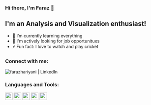 ### Hi there, I'm Faraz 👋

## I'm an Analysis and Visualization enthusiast!

- 🌱 I’m currently learning everything
- 👯 I'm actively looking for job opportunitues
- ⚡ Fun fact: I love to watch and play cricket 


### Connect with me:

[<img align="left" alt="farazhariyani | LinkedIn" src="https://img.shields.io/badge/linkedin-%230077B5.svg?&style=for-the-badge&logo=linkedin&logoColor=white" />][linkedin]

<br />

### Languages and Tools:
<img width="24" src="https://simpleicons.org/icons/python.svg" />
<img width="24" backgroundcolor="#276DC3" src="https://simpleicons.org/icons/r.svg" />
<img width="24" src="https://simpleicons.org/icons/tableau.svg" />
<img width="24" src="https://simpleicons.org/icons/powerbi.svg" />
<img width="24" src="https://simpleicons.org/icons/microsoftexcel.svg" />



<br />
<br />



[linkedin]: https://www.linkedin.com/in/farazhariyani/